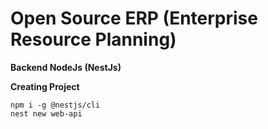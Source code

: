 # Open Source ERP (Enterprise Resource Planning)

**Backend NodeJs (NestJs)**

**Creating Project**

```
npm i -g @nestjs/cli
nest new web-api
```
